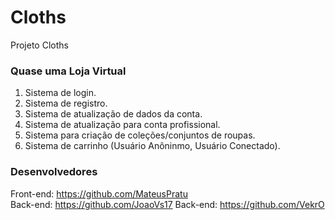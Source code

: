 # Cloths
Projeto Cloths

### Quase uma Loja Virtual

1. Sistema de login.
2. Sistema de registro.
3. Sistema de atualização de dados da conta.
5. Sistema de atualização para conta profissional.
6. Sistema para criação de coleções/conjuntos de roupas.
7. Sistema de carrinho (Usuário Anôninmo, Usuário Conectado).

### Desenvolvedores

Front-end: https://github.com/MateusPratu <br>
Back-end: https://github.com/JoaoVs17
Back-end: https://github.com/VekrO
